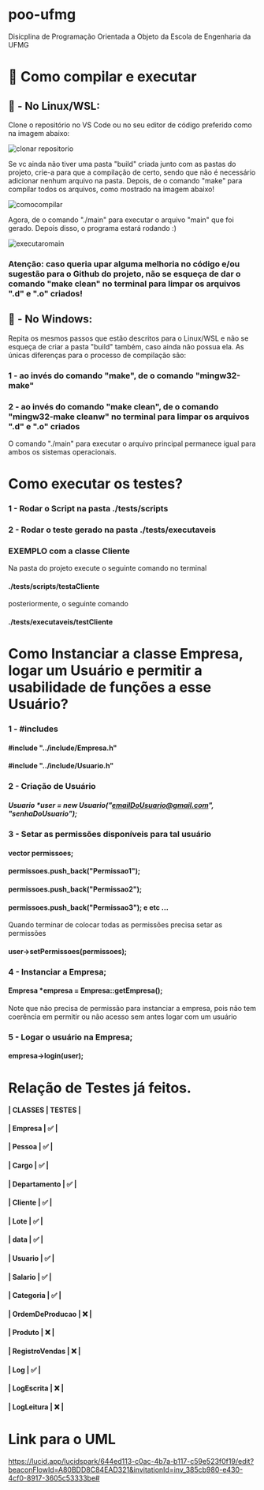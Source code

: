 # poo-ufmg
Disicplina de Programação Orientada a Objeto da Escola de Engenharia da UFMG

# 🚀 Como compilar e executar
## 🐧 - No Linux/WSL:
Clone o repositório no VS Code ou no seu editor de código preferido como na imagem abaixo:

![clonar repositorio](https://user-images.githubusercontent.com/97178655/192149111-17b9a555-15c5-4021-b1d5-503ea1e12ecc.png)

Se vc ainda não tiver uma pasta "build" criada junto com as pastas do projeto, crie-a para que a compilação de certo, sendo que não é necessário adicionar nenhum arquivo na pasta.
Depois, de o comando "make" para compilar todos os arquivos, como mostrado na imagem abaixo!

![comocompilar](https://user-images.githubusercontent.com/97178655/192149932-4c46a641-ad5d-4d08-b20e-72ca33273801.png)

Agora, de o comando "./main" para executar o arquivo "main" que foi gerado. Depois disso, o programa estará rodando :)

![executaromain](https://user-images.githubusercontent.com/97178655/192150184-d1512160-ec59-4e8b-b791-c01f010752d2.png)
### Atenção: caso queria upar alguma melhoria no código e/ou sugestão para o Github do projeto, não se esqueça de dar o comando "make clean" no terminal para limpar os arquivos ".d" e ".o" criados!

## 👻 - No Windows:
Repita os mesmos passos que estão descritos para o Linux/WSL e não se esqueça de criar a pasta "build" também, caso ainda não possua ela.
As únicas diferenças para o processo de compilação são: 
### 1 - ao invés do comando "make", de o comando "mingw32-make"
### 2 - ao invés do comando "make clean", de o comando "mingw32-make cleanw" no terminal para limpar os arquivos ".d" e ".o" criados
O comando "./main" para executar o arquivo principal permanece igual para ambos os sistemas operacionais.


# Como executar os testes?

### 1 - Rodar o Script na pasta ./tests/scripts
### 2 - Rodar o teste gerado na pasta ./tests/executaveis

### EXEMPLO com a classe Cliente 
Na pasta do projeto execute o seguinte comando no terminal 
#### ./tests/scripts/testaCliente
posteriormente, o seguinte comando
#### ./tests/executaveis/testCliente


# Como Instanciar a classe Empresa, logar um Usuário e permitir a usabilidade de funções a esse Usuário?

### 1 - #includes
#### #include "../include/Empresa.h"
#### #include "../include/Usuario.h"

### 2 - Criação de Usuário
##### Usuario *user = new Usuario("emailDoUsuario@gmail.com", "senhaDoUsuario");

### 3 - Setar as permissões disponíveis para tal usuário

####  vector<string> permissoes;
####  permissoes.push_back("Permissao1");
####  permissoes.push_back("Permissao2");
####  permissoes.push_back("Permissao3"); e etc ...

Quando terminar de colocar todas as permissões precisa setar as permissões

#### user->setPermissoes(permissoes);

### 4 - Instanciar a Empresa;
#### Empresa *empresa = Empresa::getEmpresa();
Note que não precisa de permissão para instanciar a empresa, pois não tem coerência em permitir ou não acesso sem antes logar com um usuário

### 5 - Logar o usuário na Empresa;
#### empresa->login(user);


# Relação de Testes já feitos.

#### |      CLASSES     | TESTES |
#### |     Empresa      |   ✅   |
#### |     Pessoa       |   ✅   |
#### |      Cargo       |   ✅   |
#### |   Departamento   |   ✅   |
#### |     Cliente      |   ✅   |
#### |       Lote       |   ✅   |
#### |       data       |   ✅   |
#### |     Usuario      |   ✅   |
#### |     Salario      |   ✅   |
#### |    Categoria     |   ✅   |
#### |  OrdemDeProducao |   ❌   |
#### |      Produto     |   ❌   |
#### |  RegistroVendas  |   ❌   |
#### |       Log        |   ✅   |
#### |    LogEscrita    |   ❌   |
#### |    LogLeitura    |   ❌   |

# Link para o UML

https://lucid.app/lucidspark/644ed113-c0ac-4b7a-b117-c59e523f0f19/edit?beaconFlowId=A80BDD8C84EAD321&invitationId=inv_385cb980-e430-4cf0-8917-3605c53333be#